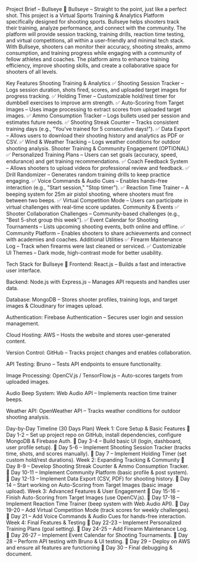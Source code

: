 
Project Brief – Bullseye 🎯
Bullseye – Straight to the point, just like a perfect shot.
This project is a Virtual Sports Training & Analytics Platform specifically designed for shooting sports. Bullseye helps shooters track their training, analyze performance, and connect with the community. The platform will provide session tracking, training drills, reaction time testing, and virtual competitions, all within a user-friendly and minimal tech stack.
With Bullseye, shooters can monitor their accuracy, shooting streaks, ammo consumption, and training progress while engaging with a community of fellow athletes and coaches. The platform aims to enhance training efficiency, improve shooting skills, and create a collaborative space for shooters of all levels.

Key Features
Shooting Training & Analytics
✅ Shooting Session Tracker – Logs session duration, shots fired, scores, and uploaded target images for progress tracking.
 ✅ Holding Timer – Customizable hold/rest timer for dumbbell exercises to improve arm strength.
 ✅ Auto-Scoring from Target Images – Uses image processing to extract scores from uploaded target images.
 ✅ Ammo Consumption Tracker – Logs bullets used per session and estimates future needs.
 ✅ Shooting Streak Counter – Tracks consistent training days (e.g., "You've trained for 5 consecutive days!").
 ✅ Data Export – Allows users to download their shooting history and analytics as PDF or CSV.
 ✅ Wind & Weather Tracking – Logs weather conditions for outdoor shooting analysis.
Shooter Training & Community Engagement (OPTIONAL)
✅ Personalized Training Plans – Users can set goals (accuracy, speed, endurance) and get training recommendations.
 ✅ Coach Feedback System – Allows shooters to upload videos for professional review and feedback.
 ✅ Drill Randomizer – Generates random training drills to keep practice engaging.
 ✅ Voice Commands & Audio Cues – Enables hands-free interaction (e.g., "Start session," "Stop timer").
 ✅ Reaction Time Trainer – A beeping system for 25m air pistol shooting, where shooters must fire between two beeps.
 ✅ Virtual Competition Mode – Users can participate in virtual challenges with real-time score updates.
Community & Events
✅ Shooter Collaboration Challenges – Community-based challenges (e.g., "Best 5-shot group this week").
 ✅ Event Calendar for Shooting Tournaments – Lists upcoming shooting events, both online and offline.
 ✅ Community Platform – Enables shooters to share achievements and connect with academies and coaches.
Additional Utilities
✅ Firearm Maintenance Log – Track when firearms were last cleaned or serviced.
✅ Customizable UI Themes – Dark mode, high-contrast mode for better usability.

Tech Stack for Bullseye 🎯
Frontend: React.js – Builds a fast and interactive user interface.


Backend: Node.js with Express.js – Manages API requests and handles user data.


Database: MongoDB – Stores shooter profiles, training logs, and target images & Cloudinary for images upload.


Authentication: Firebase Authentication – Secures user login and session management.


Cloud Hosting: AWS – Hosts the website and stores user-generated content.


Version Control: GitHub – Tracks project changes and enables collaboration.


API Testing: Bruno – Tests API endpoints to ensure functionality.


Image Processing: OpenCV.js / TensorFlow.js – Auto-scores targets from uploaded images.


Audio Beep System: Web Audio API – Implements reaction time trainer beeps.


Weather API: OpenWeather API – Tracks weather conditions for outdoor shooting analysis.



Day-by-Day Timeline (30 Days Plan)
Week 1: Core Setup & Basic Features
📅 Day 1-2 – Set up project repo on GitHub, install dependencies, configure MongoDB & Firebase Auth.
 📅 Day 3-4 – Build basic UI (login, dashboard, user profile setup).
 📅 Day 5-6 – Implement Shooting Session Tracker (tracks time, shots, and scores manually).
 📅 Day 7 – Implement Holding Timer (set custom hold/rest durations).
Week 2: Expanding Tracking & Community
📅 Day 8-9 – Develop Shooting Streak Counter & Ammo Consumption Tracker.
 📅 Day 10-11 – Implement Community Platform (basic profile & post system).
 📅 Day 12-13 – Implement Data Export (CSV, PDF) for shooting history.
 📅 Day 14 – Start working on Auto-Scoring from Target Images (basic image upload).
Week 3: Advanced Features & User Engagement
📅 Day 15-16 – Finish Auto-Scoring from Target Images (use OpenCV.js).
 📅 Day 17-18 – Implement Reaction Time Trainer (beep system with Web Audio API).
 📅 Day 19-20 – Add Virtual Competition Mode (track scores for weekly challenges).
 📅 Day 21 – Add Voice Commands & Audio Cues for hands-free interaction.
Week 4: Final Features & Testing
📅 Day 22-23 – Implement Personalized Training Plans (goal setting).
 📅 Day 24-25 – Add Firearm Maintenance Log.
 📅 Day 26-27 – Implement Event Calendar for Shooting Tournaments.
 📅 Day 28 – Perform API testing with Bruno & UI testing.
 📅 Day 29 – Deploy on AWS and ensure all features are functioning
 📅 Day 30 – Final debugging & document.



